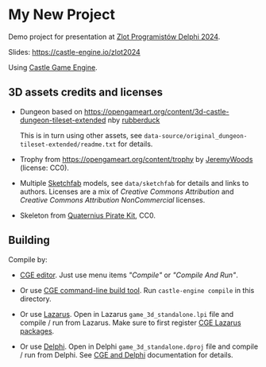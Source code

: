 # My New Project

Demo project for presentation at [Zlot Programistów Delphi 2024](https://www.bsc.com.pl/zlot-programistow-delphi-2024/).

Slides: https://castle-engine.io/zlot2024

Using [Castle Game Engine](https://castle-engine.io/).

## 3D assets credits and licenses

- Dungeon based on https://opengameart.org/content/3d-castle-dungeon-tileset-extended nby [rubberduck](https://opengameart.org/users/rubberduck)

    This is in turn using other assets, see `data-source/original_dungeon-tileset-extended/readme.txt` for details.

- Trophy from https://opengameart.org/content/trophy by [JeremyWoods](https://opengameart.org/users/jeremywoods) (license: CC0).

- Multiple [Sketchfab](https://sketchfab.com/features/gltf) models, see `data/sketchfab` for details and links to authors. Licenses are a mix of _Creative Commons Attribution_ and _Creative Commons Attribution NonCommercial_ licenses.

- Skeleton from [Quaternius Pirate Kit](https://quaternius.com/packs/piratekit.html), CC0.

## Building

Compile by:

- [CGE editor](https://castle-engine.io/editor). Just use menu items _"Compile"_ or _"Compile And Run"_.

- Or use [CGE command-line build tool](https://castle-engine.io/build_tool). Run `castle-engine compile` in this directory.

- Or use [Lazarus](https://www.lazarus-ide.org/). Open in Lazarus `game_3d_standalone.lpi` file and compile / run from Lazarus. Make sure to first register [CGE Lazarus packages](https://castle-engine.io/lazarus).

- Or use [Delphi](https://www.embarcadero.com/products/Delphi). Open in Delphi `game_3d_standalone.dproj` file and compile / run from Delphi. See [CGE and Delphi](https://castle-engine.io/delphi) documentation for details.